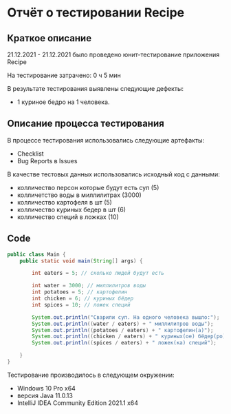 # Отчёт о тестировании Recipe
## Краткое описание
21.12.2021 - 21.12.2021 было проведено юнит-тестирование приложения Recipe

На тестирование затрачено: 0 ч 5 мин

В результате тестирования выявлены следующие дефекты:

* 1 куриное бедро на 1 человека. 

## Описание процесса тестирования

В процессе тестирования использовались следующие артефакты:

* Сhecklist
* Bug Reports в Issues

В качестве тестовых данных использовались исходный код с данными:

* колличество персон которые будут есть суп (5)
* колличетство воды в миллилитрах (3000)
* колличество картофеля в шт (5)
* колличество куриных бедер в шт (6)
* колличество специй в ложках (10)

## Code
``` java
public class Main {
    public static void main(String[] args) {

        int eaters = 5; // сколько людей будут есть

        int water = 3000; // миллилитров воды
        int potatoes = 5; // картофелин
        int chicken = 6; // куриных бёдер
        int spices = 10; // ложек специй

        System.out.println("Сварили суп. На одного человека вышло:");
        System.out.println((water / eaters) + " миллилитров воды");
        System.out.println((potatoes / eaters) + " картофелин(а)");
        System.out.println((chicken / eaters) + " куриных(ое) бёдер(ро)");
        System.out.println((spices / eaters) + " ложек(ка) специй");

    }
}
```

Тестирование производилось в следующем окружении:

* Windows 10 Pro x64
* версия Java 11.0.13
* IntelliJ IDEA Community Edition 2021.1 x64
